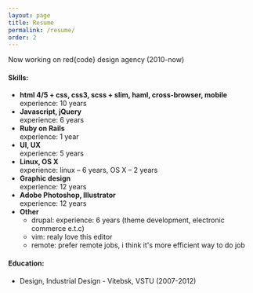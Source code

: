 ```yaml
---
layout: page
title: Resume
permalink: /resume/
order: 2
---
```



Now working on red{code} design agency (2010-now)

#### Skills:

- **html 4/5 + css, css3, scss + slim, haml, cross-browser, mobile** <br>
  experience: 10 years
- **Javascript, jQuery** <br>
  experience: 6 years
- **Ruby on Rails** <br>
  experience: 1 year
- **UI, UX** <br>
  experience: 5 years
- **Linux, OS X** <br>
  experience: linux – 6 years, OS X – 2 years
- **Graphic design** <br>
  experience: 12 years
- **Adobe Photoshop, Illustrator** <br>
  experience: 12 years
- **Other** <br>
  - drupal: experience: 6 years (theme development, electronic commerce e.t.c)
  - vim: realy love this editor
  - remote: prefer remote jobs, i think it's more efficient way to do job

#### Education:
- Design, Industrial Design - Vitebsk, VSTU (2007-2012)
